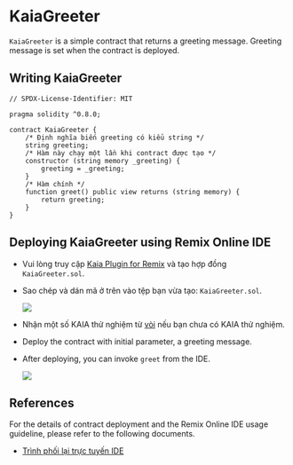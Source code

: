 # KaiaGreeter

`KaiaGreeter` is a simple contract that returns a greeting message. Greeting message is set when the contract is deployed.

## Writing KaiaGreeter <a href="#writing-kaiagreeter" id="writing-kaiagreeter"></a>

```solidity
// SPDX-License-Identifier: MIT

pragma solidity ^0.8.0;

contract KaiaGreeter {
    /* Định nghĩa biến greeting có kiểu string */
    string greeting;
    /* Hàm này chạy một lần khi contract được tạo */
    constructor (string memory _greeting) {
        greeting = _greeting;
    }
    /* Hàm chính */
    function greet() public view returns (string memory) {
        return greeting;
    }
}
```

## Deploying KaiaGreeter using Remix Online IDE <a href="#deploying-kaiagreeter-using-kaia-ide" id="deploying-kaiagreeter-using-kaia-ide"></a>

- Vui lòng truy cập [Kaia Plugin for Remix](https://ide.kaia.io) và tạo hợp đồng `KaiaGreeter.sol`.

- Sao chép và dán mã ở trên vào tệp bạn vừa tạo: `KaiaGreeter.sol`.

    ![](/img/build/smart-contracts/kg-v2-create.png)

- Nhận một số KAIA thử nghiệm từ [vòi](https://faucet.kaia.io) nếu bạn chưa có KAIA thử nghiệm.

- Deploy the contract with initial parameter, a greeting message.

- After deploying, you can invoke `greet` from the IDE.

    ![](/img/build/smart-contracts/kg-v2-deployed.png)

## References <a href="#references" id="references"></a>

For the details of contract deployment and the Remix Online IDE usage guideline, please refer to the following documents.

- [Trình phối lại trực tuyến IDE](../../smart-contracts/deploy/deploy.md)